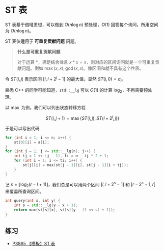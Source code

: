 # ST 表

ST 表基于倍增思想，可以做到 $O(n\log n)$ 预处理，$O(1)$ 回答每个询问，所用空间为 $O(n\log n)$。

ST 表仅适用于 **可重复贡献问题** 问题。

> **什么是可重复贡献问题** 
> 
> 对于运算 $\ast$，满足结合律且 $x \ast x = x$，则对应的区间询问就是一个可重复贡献问题。例如 $\max(x,x),\gcd(x,x)$。像区间和就不具有这个性质。

令 $ST(i,j)$ 表示区间 $[i,i+2^j-1]$ 的最大值，显然 $ST(i,0)=a_i$。

熟悉 C++ 的同学可能知道，`std::__lg` 可以 $O(1)$ 的计算 $\log_2$，不再需要预处理。

以 $\max$ 为例，我们可以列出状态转移方程

$$
ST(i,j+1) = \max\{ST(i,j) , ST(i+2^{j},j)\}
$$

于是可以写出代码

```cpp
for (int i = 1; i <= n; i++) {
    st[0][i] = a[i];
}
for (int j = 1; j <= std::__lg(n); j++) {
    int tj = 1 << (j - 1), ti = n - tj * 2 + 1;
    for (int i = 1; i <= ti; i++) {
        st[j][i] = max(st[j - 1][i], st[j - 1][i + tj]);
    }
}
```

记 $s = \lfloor\log_2(r-l+1)\rfloor$，我们总是可以用两个区间 $[l,l+2^s-1]$ 和 $[r-2^s+1,r]$ 来覆盖所查询区间。

```cpp
int query(int x, int y) {
    int s = std::__lg(y - x + 1);
    return max(st[s][x], st[s][y - (1 << s) + 1]);
}
```

## 练习

- [P3865 【模板】ST 表](https://www.luogu.com.cn/problem/P3865)
